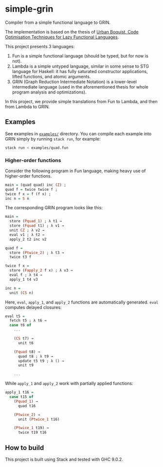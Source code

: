 # simple-grin

Compiler from a simple functional language to GRIN.

The implementation is based on the thesis of [Urban Boquist, Code Optimisation Techniques for Lazy Functional Languages](https://github.com/grin-compiler/grin/blob/master/papers/boquist.pdf).

This project presents 3 languages:
1. Fun is a simple functional language (should be typed, but for now is not).
2. Lambda is a simple untyped language, similar in some sense to STG language for Haskell: it has fully saturated constructor applications, lifted functions, and atomic arguments.
3. GRIN (Graph Reduction Intermediate Notation) is a lower-level intermediate language (used in the aforementioned thesis for whole program analysis and optimizations).

In this project, we provide simple translations from Fun to Lambda, and then from Lambda to GRIN.

## Examples

See examples in [`examples/`](examples/) directory.
You can compile each example into GRIN simply by running `stack run`, for example:

```sh
stack run < examples/quad.fun
```

### Higher-order functions

Consider the following program in Fun language, making heavy use of higher-order functions.

```haskell
main = (quad quad) inc (Z) ;
quad f = twice twice f ;
twice f x = f (f x) ;
inc n = S n
```

The corresponding GRIN program looks like this:

```haskell
main =
  store (Pquad_1) ; λ t1 →
  store (Fquad t1) ; λ v1 →
  unit CZ ; λ v2 →
  eval v1 ; λ t2 →
  apply_2 t2 inc v2

quad f =
  store (Ptwice_2) ; λ t3 →
  twice t3 f

twice f x =
  store (Fapply_2 f x) ; λ v3 →
  eval f ; λ t4 →
  apply_1 t4 v3

inc n =
  unit (CS n)
```

Here, `eval`, `apply_1`, and `apply_2` functions are automatically generated.
`eval` computes delayed closures:

```haskell
eval t5 =
  fetch t5 ; λ t6 →
  case t6 of
    ...

    (CS t7) →
      unit t6

    (Fquad t8) →
      quad t8 ; λ t9 →
      update t5 t9 ; λ () →
      unit t9

    ...
```

While `apply_1` and `apply_2` work with partially applied functions:

```haskell
apply_1 t16 =
  case t15 of
    (Pquad_1) →
      quad t16

    (Ptwice_2) →
      unit (Ptwice_1 t16)

    (Ptwice_1 t19) →
      twice t19 t16
```

## How to build

This project is built using Stack and tested with GHC 9.0.2.
